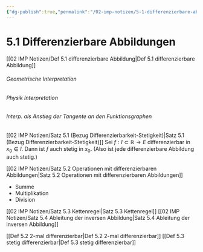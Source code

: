 ```yaml
---
{"dg-publish":true,"permalink":"/02-imp-notizen/5-1-differenzierbare-abbildungen/"}
---
```


# 5.1 Differenzierbare Abbildungen
[[02 IMP Notizen/Def 5.1 differenzierbare Abbildung|Def 5.1 differenzierbare Abbildung]]

###### Geometrische Interpretation 
###### Physik Interpretation 
###### Interp. als Anstieg der Tangente an den Funktionsgraphen

[[02 IMP Notizen/Satz 5.1 (Bezug Differenzierbarkeit-Stetigkeit)|Satz 5.1 (Bezug Differenzierbarkeit-Stetigkeit)]]
Sei $f : I \subset \mathbb{R} \rightarrow E$ differenzierbar in $x_0 \in I$. Dann ist $f$ auch stetig in $x_0$. 
(Also ist jede differenzierbare Abbildung auch stetig.)

[[02 IMP Notizen/Satz 5.2 Operationen mit differenzierbaren Abbildungen|Satz 5.2 Operationen mit differenzierbaren Abbildungen]]
- Summe
- Multiplikation
- Division

[[02 IMP Notizen/Satz 5.3 Kettenregel|Satz 5.3 Kettenregel]]
[[02 IMP Notizen/Satz 5.4 Ableitung der inversen Abbildung|Satz 5.4 Ableitung der inversen Abbildung]]

[[Def 5.2 2-mal differenzierbar|Def 5.2 2-mal differenzierbar]]
[[Def 5.3 stetig differenzierbar|Def 5.3 stetig differenzierbar]]

